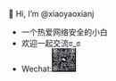 

👋 Hi, I’m @xiaoyaoxianj

- 一个热爱网络安全的小白
- 欢迎一起交流ಠ_ಠ
- Wechat:<img src="./xiaoyaoj.jpg" style="zoom: 5%;" />

